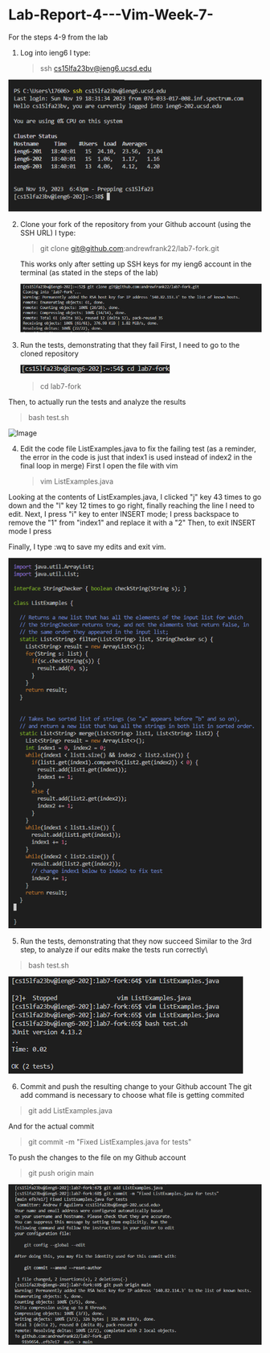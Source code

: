 # Lab-Report-4---Vim-Week-7-
For the steps 4-9 from the lab

1) Log into ieng6
   I type:
   > ssh cs15lfa23bv@ieng6.ucsd.edu <enter>
   
  ![Image](step1.png)
  
2) Clone your fork of the repository from your Github account (using the SSH URL)
    I type:
   > git clone git@github.com:andrewfrank22/lab7-fork.git <enter>
   
   This works only after setting up SSH keys for my ieng6 account in the terminal (as stated in the steps of the lab)
   
   ![Image](step2.png)
   
4) Run the tests, demonstrating that they fail
   First, I need to go to the cloned repository
   
   ![Image](step3.2.png)
   
   > cd lab7-fork <enter>

  Then, to actually run the tests and analyze the results
  > bash test.sh <enter>
  
   ![Image](step3.1.png)
   
4) Edit the code file ListExamples.java to fix the failing test (as a reminder, the error in the code is just that index1 is used instead of index2 in the final loop in merge)
   First I open the file with vim
   > vim ListExamples.java
     
  Looking at the contents of ListExamples.java, I clicked "j" key 43 times to go down and the "l" key 12 times to go right, finally reaching the line I need to edit.
  Next, I press "i" key to enter INSERT mode; I press backspace to remove the "1" from "index1" and replace it with a "2"
 Then, to exit INSERT mode I press

> <esc>
Finally, I type :wq to save my edits and exit vim. 

![Image](step4.png)

5) Run the tests, demonstrating that they now succeed
Similar to the 3rd step, to analyze if our edits make the tests run correctly\
> bash test.sh <enter>

   ![Image](step5.png)
   
6) Commit and push the resulting change to your Github account
The git add command is necessary to choose what file is getting commited
> git add ListExamples.java <enter>

And for the actual commit
> git commit -m "Fixed ListExamples.java for tests" <enter>

To push the changes to the file on my Github account
> git push origin main <enter>

   ![Image](step6.png)
